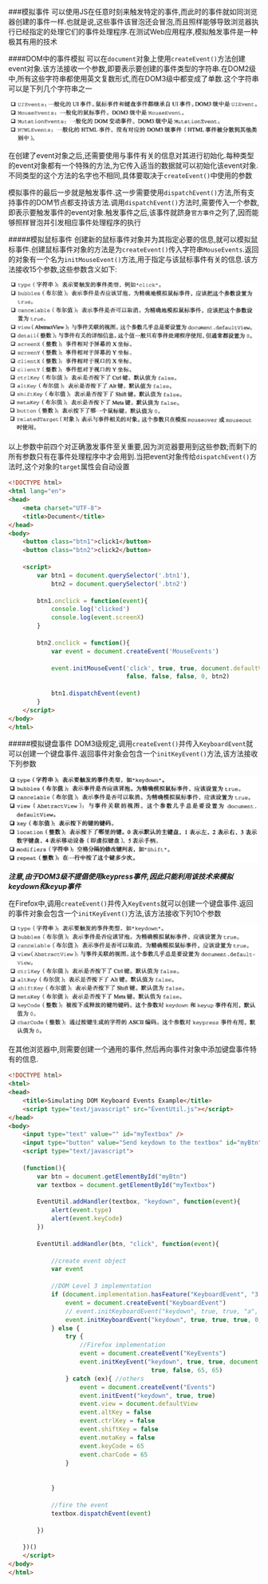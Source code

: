 ###模拟事件
可以使用JS在任意时刻来触发特定的事件,而此时的事件就如同浏览器创建的事件一样.也就是说,这些事件该冒泡还会冒泡,而且照样能够导致浏览器执行已经指定的处理它们的事件处理程序.在测试Web应用程序,模拟触发事件是一种极其有用的技术

####DOM中的事件模拟
可以在`document`对象上使用`createEvent()`方法创建event对象.该方法接收一个参数,即要表示要创建的事件类型的字符串.在DOM2级中,所有这些字符串都使用英文复数形式,而在DOM3级中都变成了单数.这个字符串可以是下列几个字符串之一

![createEvent](img/createEvent.jpg)

在创建了event对象之后,还需要使用与事件有关的信息对其进行初始化.每种类型的event对象都有一个特殊的方法,为它传入适当的数据就可以初始化该event对象.不同类型的这个方法的名字也不相同,具体要取决于`createEvent()`中使用的参数

模拟事件的最后一步就是触发事件.这一步需要使用`dispatchEvent()`方法,所有支持事件的DOM节点都支持该方法.调用`dispatchEvent()`方法时,需要传入一个参数,即表示要触发事件的event对象.触发事件之后,该事件就跻身`官方事件`之列了,因而能够照样冒泡并引发相应事件处理程序的执行

#####模拟鼠标事件
创建新的鼠标事件对象并为其指定必要的信息,就可以模拟鼠标事件.创建鼠标事件对象的方法是为`createEvent()`传入字符串`MouseEvents`.返回的对象有一个名为`initMouseEvent()`方法,用于指定与该鼠标事件有关的信息.该方法接收15个参数,这些参数含义如下:

![initMouseEvent](img/initMouseEvent.jpg)

以上参数中前四个对正确激发事件至关重要,因为浏览器要用到这些参数;而剩下的所有参数只有在事件处理程序中才会用到.当把event对象传给`dispatchEvent()`方法时,这个对象的`target`属性会自动设置

```html
<!DOCTYPE html>
<html lang="en">
<head>
    <meta charset="UTF-8">
    <title>Document</title>
</head>
<body>
    <button class="btn1">click1</button>
    <button class="btn2">click2</button>

    <script>
        var btn1 = document.querySelector('.btn1'),
            btn2 = document.querySelector('.btn2')

        btn1.onclick = function(event){
            console.log('clicked')
            console.log(event.screenX)
        }

        btn2.onclick = function(){
            var event = document.createEvent('MouseEvents')

            event.initMouseEvent('click', true, true, document.defaultView, 0, 100, 0, 0, 0, false, 
                                 false, false, false, 0, btn2)

            btn1.dispatchEvent(event)
        }
    </script>
</body>
</html>
```

#####模拟键盘事件
DOM3级规定,调用`createEvent()`并传入`KeyboardEvent`就可以创建一个键盘事件.返回事件对象会包含一个`initKeyEvent()`方法,该方法接收下列参数

![KeyboardEvent](img/KeyboardEvent.png)

**_注意,由于DOM3级不提倡使用keypress事件,因此只能利用该技术来模拟keydown和keyup事件_**

在Firefox中,调用`createEvent()`并传入`KeyEvents`就可以创建一个键盘事件.返回的事件对象会包含一个`initKeyEvent()`方法,该方法接收下列10个参数

![ffKeyboardEvent](img/ffKeyboardEvent.png)

在其他浏览器中,则需要创建一个通用的事件,然后再向事件对象中添加键盘事件特有的信息.

```html
<!DOCTYPE html>
<html>
<head>
    <title>Simulating DOM Keyboard Events Example</title>
    <script type="text/javascript" src="EventUtil.js"></script>
</head>
<body>
    <input type="text" value="" id="myTextbox" />
    <input type="button" value="Send keydown to the textbox" id="myBtn" />
    <script type="text/javascript">
    
    (function(){
        var btn = document.getElementById("myBtn")
        var textbox = document.getElementById("myTextbox")
        
        EventUtil.addHandler(textbox, "keydown", function(event){
            alert(event.type)
            alert(event.keyCode)
        })

        EventUtil.addHandler(btn, "click", function(event){

            //create event object
            var event
            
            //DOM Level 3 implementation
            if (document.implementation.hasFeature("KeyboardEvent", "3.0")){
                event = document.createEvent("KeyboardEvent")
                // event.initKeyboardEvent("keydown", true, true, "a", 0, "Shift")
                event.initKeyboardEvent("keydown", true, true, true, 0, "Shift") 
            } else {
                try {
                    //Firefox implementation
                    event = document.createEvent("KeyEvents")
                    event.initKeyEvent("keydown", true, true, document.defaultView, false, false, 
                                        true, false, 65, 65)
                } catch (ex){ //others
                    event = document.createEvent("Events")
                    event.initEvent("keydown", true, true)
                    event.view = document.defaultView
                    event.altKey = false
                    event.ctrlKey = false
                    event.shiftKey = false
                    event.metaKey = false
                    event.keyCode = 65
                    event.charCode = 65         
                }               
                
                
            }
            
            //fire the event
            textbox.dispatchEvent(event)

        })

    })()
    </script>
</body>
</html>
```
